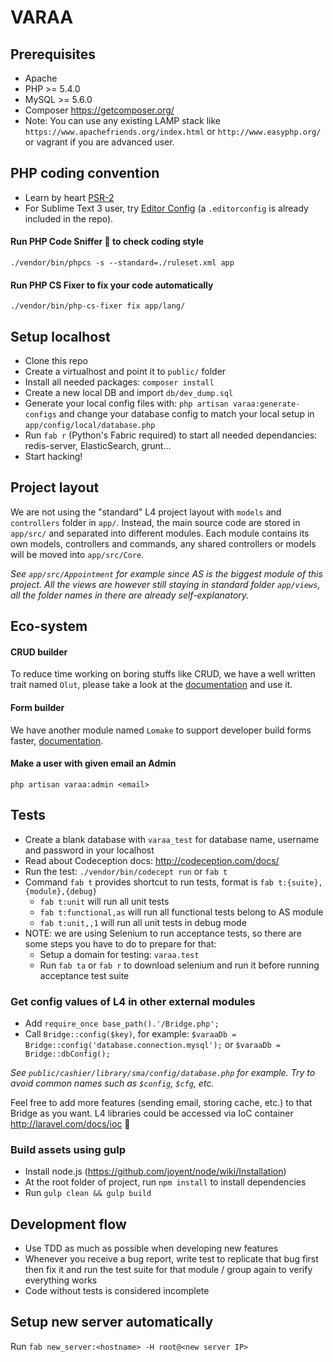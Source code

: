 # VARAA

## Prerequisites
- Apache
- PHP >= 5.4.0
- MySQL >= 5.6.0
- Composer https://getcomposer.org/
- Note: You can use any existing LAMP stack like
 `https://www.apachefriends.org/index.html`
  or `http://www.easyphp.org/` or vagrant if you are advanced user.

## PHP coding convention
- Learn by heart [PSR-2](http://www.php-fig.org/psr/psr-2/)
- For Sublime Text 3 user, try [Editor Config](http://editorconfig.org/)
(a `.editorconfig` is already included in the repo).

#### Run PHP Code Sniffer :gun: to check coding style
`./vendor/bin/phpcs -s --standard=./ruleset.xml app`

#### Run PHP CS Fixer to fix your code automatically
`./vendor/bin/php-cs-fixer fix app/lang/`

## Setup localhost
- Clone this repo
- Create a virtualhost and point it to `public/` folder
- Install all needed packages: `composer install`
- Create a new local DB and import `db/dev_dump.sql`
- Generate your local config files with: `php artisan varaa:generate-configs`
and change your database config to match your local setup in `app/config/local/database.php`
- Run `fab r` (Python's Fabric required) to start all needed dependancies: redis-server, ElasticSearch, grunt...
- Start hacking!

## Project layout
We are not using the "standard" L4 project layout with `models` and `controllers` folder in `app/`. Instead, the main source code are stored in `app/src/` and separated into different modules. Each module contains its own models, controllers and commands, any shared controllers or models will be moved into `app/src/Core`.

_See `app/src/Appointment` for example since AS is the biggest module of this project._
_All the views are however still staying in standard folder `app/views`, all the folder names in there are already self-explanatory._

## Eco-system

#### CRUD builder
To reduce time working on boring stuffs like CRUD, we have a well written trait named `Olut`, please take a look at the [documentation](app/src/Olut/README.md) and use it.

#### Form builder
We have another module named `Lomake` to support developer build forms faster, [documentation](app/src/Lomake/README.md).

#### Make a user with given email an Admin
`php artisan varaa:admin <email>`

## Tests
- Create a blank database with `varaa_test` for database name, username and password in your localhost
- Read about Codeception docs: http://codeception.com/docs/
- Run the test: `./vendor/bin/codecept run` or `fab t`
- Command `fab t` provides shortcut to run tests, format is `fab t:{suite},{module},{debug}`
    + `fab t:unit` will run all unit tests
    + `fab t:functional,as` will run all functional tests belong to AS module
    + `fab t:unit,,1` will run all unit tests in debug mode
- NOTE: we are using Selenium to run acceptance tests, so there are some steps you have to do to prepare for that:
    + Setup a domain for testing: `varaa.test`
    + Run `fab ta` or `fab r` to download selenium and run it before running acceptance test suite


### Get config values of L4 in other external modules

- Add `require_once base_path().'/Bridge.php';`
- Call `Bridge::config($key)`, for example: `$varaaDb = Bridge::config('database.connection.mysql');` or `$varaaDb = Bridge::dbConfig();`

_See `public/cashier/library/sma/config/database.php` for example. Try to avoid common names such as `$config`, `$cfg`, etc._

Feel free to add more features (sending email, storing cache, etc.) to that Bridge as you want. L4 libraries could be accessed via IoC container http://laravel.com/docs/ioc :dancers:

### Build assets using gulp

- Install node.js (https://github.com/joyent/node/wiki/Installation)
- At the root folder of project, run `npm install` to install dependencies
- Run `gulp clean && gulp build`

## Development flow

- Use TDD as much as possible when developing new features
- Whenever you receive a bug report, write test to replicate that bug first then fix it and run the test suite for that module / group again to verify everything works
- Code without tests is considered incomplete

## Setup new server automatically

Run `fab new_server:<hostname> -H root@<new server IP>`
